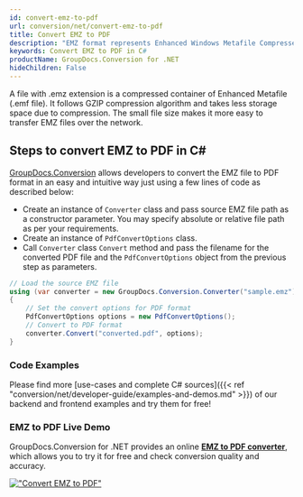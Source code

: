 ```yaml
---
id: convert-emz-to-pdf
url: conversion/net/convert-emz-to-pdf
title: Convert EMZ to PDF
description: "EMZ format represents Enhanced Windows Metafile Compressed with .emz extension. Learn how to convert EMZ to PDF file programmatically in C# language using GroupDocs.Conversion for .NET library."
keywords: Convert EMZ to PDF in C#
productName: GroupDocs.Conversion for .NET
hideChildren: False
---
```


A file with .emz extension is a compressed container of Enhanced Metafile (.emf file). It follows GZIP compression algorithm and takes less storage space due to compression. The small file size makes it more easy to transfer EMZ files over the network.

## Steps to convert EMZ to PDF in C#

[GroupDocs.Conversion](https://products.groupdocs.com/conversion/net) allows developers to convert the EMZ file to PDF format in an easy and intuitive way just using a few lines of code as described below:

* Create an instance of `Converter` class and pass source EMZ file path as a constructor parameter. You may specify absolute or relative file path as per your requirements. 
* Create an instance of `PdfConvertOptions` class.
* Call `Converter` class `Convert` method and pass the filename for the converted PDF file and the `PdfConvertOptions` object from the previous step as parameters.

```csharp
// Load the source EMZ file
using (var converter = new GroupDocs.Conversion.Converter("sample.emz"))
{
    // Set the convert options for PDF format
    PdfConvertOptions options = new PdfConvertOptions();
    // Convert to PDF format
    converter.Convert("converted.pdf", options);
}
```

### Code Examples

Please find more [use-cases and complete C# sources]({{< ref "conversion/net/developer-guide/examples-and-demos.md" >}}) of our backend and frontend examples and try them for free!

### EMZ to PDF Live Demo

GroupDocs.Conversion for .NET provides an online [**EMZ to PDF converter**](https://products.groupdocs.app/conversion/emz-to-pdf), which allows you to try it for free and check conversion quality and accuracy.

[!["Convert EMZ to PDF"](conversion/net/images/convert-emz-to-pdf.png)](https://products.groupdocs.app/conversion/emz-to-pdf)